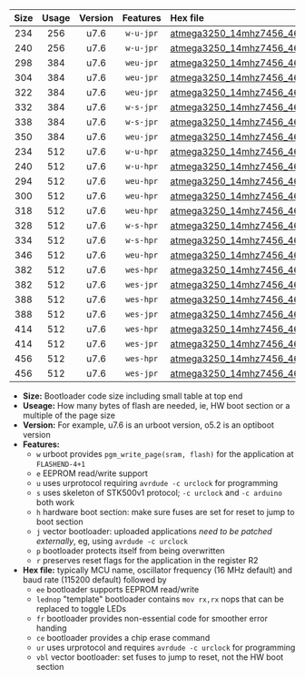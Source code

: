 |Size|Usage|Version|Features|Hex file|
|:-:|:-:|:-:|:-:|:--|
|234|256|u7.6|`w-u-jpr`|[atmega3250_14mhz7456_460800bps_ur_vbl.hex](https://raw.githubusercontent.com/stefanrueger/urboot/main/atmega3250_14mhz7456_460800bps_ur_vbl.hex)|
|240|256|u7.6|`w-u-jpr`|[atmega3250_14mhz7456_460800bps_lednop_ur_vbl.hex](https://raw.githubusercontent.com/stefanrueger/urboot/main/atmega3250_14mhz7456_460800bps_lednop_ur_vbl.hex)|
|298|384|u7.6|`weu-jpr`|[atmega3250_14mhz7456_460800bps_ee_ur_vbl.hex](https://raw.githubusercontent.com/stefanrueger/urboot/main/atmega3250_14mhz7456_460800bps_ee_ur_vbl.hex)|
|304|384|u7.6|`weu-jpr`|[atmega3250_14mhz7456_460800bps_ee_lednop_ur_vbl.hex](https://raw.githubusercontent.com/stefanrueger/urboot/main/atmega3250_14mhz7456_460800bps_ee_lednop_ur_vbl.hex)|
|322|384|u7.6|`weu-jpr`|[atmega3250_14mhz7456_460800bps_ee_lednop_fr_ur_vbl.hex](https://raw.githubusercontent.com/stefanrueger/urboot/main/atmega3250_14mhz7456_460800bps_ee_lednop_fr_ur_vbl.hex)|
|332|384|u7.6|`w-s-jpr`|[atmega3250_14mhz7456_460800bps_vbl.hex](https://raw.githubusercontent.com/stefanrueger/urboot/main/atmega3250_14mhz7456_460800bps_vbl.hex)|
|338|384|u7.6|`w-s-jpr`|[atmega3250_14mhz7456_460800bps_lednop_vbl.hex](https://raw.githubusercontent.com/stefanrueger/urboot/main/atmega3250_14mhz7456_460800bps_lednop_vbl.hex)|
|350|384|u7.6|`weu-jpr`|[atmega3250_14mhz7456_460800bps_ee_lednop_fr_ce_ur_vbl.hex](https://raw.githubusercontent.com/stefanrueger/urboot/main/atmega3250_14mhz7456_460800bps_ee_lednop_fr_ce_ur_vbl.hex)|
|234|512|u7.6|`w-u-hpr`|[atmega3250_14mhz7456_460800bps_ur.hex](https://raw.githubusercontent.com/stefanrueger/urboot/main/atmega3250_14mhz7456_460800bps_ur.hex)|
|240|512|u7.6|`w-u-hpr`|[atmega3250_14mhz7456_460800bps_lednop_ur.hex](https://raw.githubusercontent.com/stefanrueger/urboot/main/atmega3250_14mhz7456_460800bps_lednop_ur.hex)|
|294|512|u7.6|`weu-hpr`|[atmega3250_14mhz7456_460800bps_ee_ur.hex](https://raw.githubusercontent.com/stefanrueger/urboot/main/atmega3250_14mhz7456_460800bps_ee_ur.hex)|
|300|512|u7.6|`weu-hpr`|[atmega3250_14mhz7456_460800bps_ee_lednop_ur.hex](https://raw.githubusercontent.com/stefanrueger/urboot/main/atmega3250_14mhz7456_460800bps_ee_lednop_ur.hex)|
|318|512|u7.6|`weu-hpr`|[atmega3250_14mhz7456_460800bps_ee_lednop_fr_ur.hex](https://raw.githubusercontent.com/stefanrueger/urboot/main/atmega3250_14mhz7456_460800bps_ee_lednop_fr_ur.hex)|
|328|512|u7.6|`w-s-hpr`|[atmega3250_14mhz7456_460800bps.hex](https://raw.githubusercontent.com/stefanrueger/urboot/main/atmega3250_14mhz7456_460800bps.hex)|
|334|512|u7.6|`w-s-hpr`|[atmega3250_14mhz7456_460800bps_lednop.hex](https://raw.githubusercontent.com/stefanrueger/urboot/main/atmega3250_14mhz7456_460800bps_lednop.hex)|
|346|512|u7.6|`weu-hpr`|[atmega3250_14mhz7456_460800bps_ee_lednop_fr_ce_ur.hex](https://raw.githubusercontent.com/stefanrueger/urboot/main/atmega3250_14mhz7456_460800bps_ee_lednop_fr_ce_ur.hex)|
|382|512|u7.6|`wes-hpr`|[atmega3250_14mhz7456_460800bps_ee.hex](https://raw.githubusercontent.com/stefanrueger/urboot/main/atmega3250_14mhz7456_460800bps_ee.hex)|
|382|512|u7.6|`wes-jpr`|[atmega3250_14mhz7456_460800bps_ee_vbl.hex](https://raw.githubusercontent.com/stefanrueger/urboot/main/atmega3250_14mhz7456_460800bps_ee_vbl.hex)|
|388|512|u7.6|`wes-hpr`|[atmega3250_14mhz7456_460800bps_ee_lednop.hex](https://raw.githubusercontent.com/stefanrueger/urboot/main/atmega3250_14mhz7456_460800bps_ee_lednop.hex)|
|388|512|u7.6|`wes-jpr`|[atmega3250_14mhz7456_460800bps_ee_lednop_vbl.hex](https://raw.githubusercontent.com/stefanrueger/urboot/main/atmega3250_14mhz7456_460800bps_ee_lednop_vbl.hex)|
|414|512|u7.6|`wes-hpr`|[atmega3250_14mhz7456_460800bps_ee_lednop_fr.hex](https://raw.githubusercontent.com/stefanrueger/urboot/main/atmega3250_14mhz7456_460800bps_ee_lednop_fr.hex)|
|414|512|u7.6|`wes-jpr`|[atmega3250_14mhz7456_460800bps_ee_lednop_fr_vbl.hex](https://raw.githubusercontent.com/stefanrueger/urboot/main/atmega3250_14mhz7456_460800bps_ee_lednop_fr_vbl.hex)|
|456|512|u7.6|`wes-hpr`|[atmega3250_14mhz7456_460800bps_ee_lednop_fr_ce.hex](https://raw.githubusercontent.com/stefanrueger/urboot/main/atmega3250_14mhz7456_460800bps_ee_lednop_fr_ce.hex)|
|456|512|u7.6|`wes-jpr`|[atmega3250_14mhz7456_460800bps_ee_lednop_fr_ce_vbl.hex](https://raw.githubusercontent.com/stefanrueger/urboot/main/atmega3250_14mhz7456_460800bps_ee_lednop_fr_ce_vbl.hex)|

- **Size:** Bootloader code size including small table at top end
- **Useage:** How many bytes of flash are needed, ie, HW boot section or a multiple of the page size
- **Version:** For example, u7.6 is an urboot version, o5.2 is an optiboot version
- **Features:**
  + `w` urboot provides `pgm_write_page(sram, flash)` for the application at `FLASHEND-4+1`
  + `e` EEPROM read/write support
  + `u` uses urprotocol requiring `avrdude -c urclock` for programming
  + `s` uses skeleton of STK500v1 protocol; `-c urclock` and `-c arduino` both work
  + `h` hardware boot section: make sure fuses are set for reset to jump to boot section
  + `j` vector bootloader: uploaded applications *need to be patched externally*, eg, using `avrdude -c urclock`
  + `p` bootloader protects itself from being overwritten
  + `r` preserves reset flags for the application in the register R2
- **Hex file:** typically MCU name, oscillator frequency (16 MHz default) and baud rate (115200 default) followed by
  + `ee` bootloader supports EEPROM read/write
  + `lednop` "template" bootloader contains `mov rx,rx` nops that can be replaced to toggle LEDs
  + `fr` bootloader provides non-essential code for smoother error handing
  + `ce` bootloader provides a chip erase command
  + `ur` uses urprotocol and requires `avrdude -c urclock` for programming
  + `vbl` vector bootloader: set fuses to jump to reset, not the HW boot section
